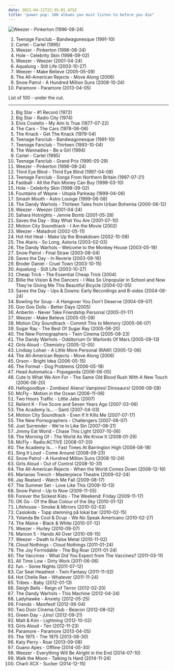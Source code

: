 ```yaml
---
date: 2021-04-11T22:35:01.475Z
title: "power pop: 100 albums you must listen to before you die"
---
```

![Weezer - Pinkerton (1996-08-24)](http://coverartarchive.org/release/ef968db8-874e-4d79-adb7-2ea0fe0b2b76/5857755598-500.jpg "Weezer - Pinkerton (1996-08-24)")
<ol class="albums">
<li data-cover="http://coverartarchive.org/release/c6b48cb1-c58c-4b74-a933-41911744007c/23507902504-500.jpg" data-tags="power pop, 90s" role="button">Teenage Fanclub - Bandwagonesque (1991-10)</li>
<li data-cover="https://img.discogs.com/kfHVrEkCRDQZ8b-cejUETKyt-pM=/fit-in/600x594/filters:strip_icc():format(jpeg):mode_rgb():quality(90)/discogs-images/R-748997-1224492628.jpeg.jpg" data-tags="emo, pop punk" role="button">Cartel - Cartel (1995)</li>
<li data-cover="http://coverartarchive.org/release/ef968db8-874e-4d79-adb7-2ea0fe0b2b76/5857755598-500.jpg" data-tags="alternative rock, 90s" role="button">Weezer - Pinkerton (1996-08-24)</li>
<li data-cover="http://coverartarchive.org/release/699e38f0-fb3b-306c-95d7-3e5f68e543aa/23334775352-500.jpg" data-tags="90s, grunge, rock" role="button">Hole - Celebrity Skin (1998-09-02)</li>
<li data-cover="https://img.discogs.com/mtkGbv_VMPU89YRc3gDEewalxks=/fit-in/600x600/filters:strip_icc():format(jpeg):mode_rgb():quality(90)/discogs-images/R-472533-1241059996.jpeg.jpg" data-tags="rock, alternative rock, weezer, alternative, 90s" role="button">Weezer - Weezer (2001-04-24)</li>
<li data-cover="https://img.discogs.com/3Sm3W8uRKa4ng_mHSjtC02riH8A=/fit-in/150x150/filters:strip_icc():format(jpeg):mode_rgb():quality(90)/discogs-images/R-2208233-1323194011.jpeg.jpg" data-tags="soundtrack, jazz, chill, alternative, power pop, singer-songwriter, britpop, pop-rock, amaranth, purchase, hard to find, maarts, still life, happy at work, favorite cds, thoughtfully, wanted album, granka, go get it" role="button">Aqualung - Still Life (2003-10-27)</li>
<li data-cover="https://img.discogs.com/SHetkSfGHW-U4A2apVnf3wIXPFM=/fit-in/600x510/filters:strip_icc():format(jpeg):mode_rgb():quality(90)/discogs-images/R-8055634-1493610768-2742.jpeg.jpg" data-tags="rock, alternative rock, alternative" role="button">Weezer - Make Believe (2005-05-09)</li>
<li data-cover="https://img.discogs.com/p1nLSTQQFffBdpkUic-TdeeMeTc=/fit-in/500x500/filters:strip_icc():format(jpeg):mode_rgb():quality(90)/discogs-images/R-509394-1224138179.jpeg.jpg" data-tags="rock, pop punk, alternative rock" role="button">The All-American Rejects - Move Along (2006)</li>
<li data-cover="http://coverartarchive.org/release/cb73ced8-874f-4da7-b357-7eb7277f8aac/6316496454-500.jpg" data-tags="rock" role="button">Snow Patrol - A Hundred Million Suns (2008-10-24)</li>
<li data-cover="https://img.discogs.com/L6NVuEixZxVeRUlxeE7UELIBe8M=/fit-in/600x593/filters:strip_icc():format(jpeg):mode_rgb():quality(90)/discogs-images/R-4541497-1367852155-3362.jpeg.jpg" data-tags="alternative, rock, pop punk, alternative rock" role="button">Paramore - Paramore (2013-04-05)</li>
</ol>
List of 100 - under the cut.
<!-- more -->

_________________

<ol class="albums">
<li data-cover="http://coverartarchive.org/release/025d8941-7a7a-3c12-8df5-df0fa3668460/23130927291-500.jpg" data-tags="70s, power pop" role="button">
Big Star - #1 Record (1972)
</li>
<li data-cover="http://coverartarchive.org/release/c42f97da-b73d-429c-9400-12f288c783d8/15325737905-500.jpg" data-tags="70s, powerpop" role="button">
Big Star - Radio City (1974)
</li>
<li data-cover="https://img.discogs.com/EF33at0YkNaBQoD5k7xrrp1grSI=/fit-in/500x498/filters:strip_icc():format(jpeg):mode_rgb():quality(90)/discogs-images/R-795910-1319668468.jpeg.jpg" data-tags="rock, new wave, 70s, singer-songwriter" role="button">
Elvis Costello - My Aim Is True (1977-07-22)
</li>
<li data-cover="http://coverartarchive.org/release/270dca36-2e04-4efe-8698-16d574daf8fd/4921979307-500.jpg" data-tags="new wave, rock, 70s" role="button">
The Cars - The Cars (1978-06-06)
</li>
<li data-cover="http://coverartarchive.org/release/489e7f56-d73e-3772-9229-c45375da5e5b/7506671171-500.jpg" data-tags="classic rock" role="button">
The Knack - Get The Knack (1979-04)
</li>
<li data-cover="http://coverartarchive.org/release/c6b48cb1-c58c-4b74-a933-41911744007c/23507902504-500.jpg" data-tags="power pop, 90s" role="button">
Teenage Fanclub - Bandwagonesque (1991-10)
</li>
<li data-cover="https://img.discogs.com/edEkmxEd1Y87BZrFtSRgCJZaxRY=/fit-in/600x609/filters:strip_icc():format(jpeg):mode_rgb():quality(90)/discogs-images/R-1699663-1556520882-6418.jpeg.jpg" data-tags="power pop, indie, 90s" role="button">
Teenage Fanclub - Thirteen (1993-10-04)
</li>
<li data-cover="https://img.discogs.com/qVc8tzano21PrFKiG8HBdphJ1tE=/fit-in/600x597/filters:strip_icc():format(jpeg):mode_rgb():quality(90)/discogs-images/R-2016906-1477584476-3334.jpeg.jpg" data-tags="indie, pop, alternative rock, indie pop, power pop, britpop, jangle pop, snow patrol, 1985-94" role="button">
The Wannadies - Be a Girl (1994)
</li>
<li data-cover="https://img.discogs.com/kfHVrEkCRDQZ8b-cejUETKyt-pM=/fit-in/600x594/filters:strip_icc():format(jpeg):mode_rgb():quality(90)/discogs-images/R-748997-1224492628.jpeg.jpg" data-tags="emo, pop punk" role="button">
Cartel - Cartel (1995)
</li>
<li data-cover="https://img.discogs.com/R_DBxpkzS4iv3i4HrTVINHBXVlQ=/fit-in/600x600/filters:strip_icc():format(jpeg):mode_rgb():quality(90)/discogs-images/R-1637459-1233745460.jpeg.jpg" data-tags="power pop, 90s" role="button">
Teenage Fanclub - Grand Prix (1995-05-29)
</li>
<li data-cover="http://coverartarchive.org/release/ef968db8-874e-4d79-adb7-2ea0fe0b2b76/5857755598-500.jpg" data-tags="alternative rock, 90s" role="button">
Weezer - Pinkerton (1996-08-24)
</li>
<li data-cover="https://img.discogs.com/i81K-_1Sfz6SdPBzp9yI9KI3m8c=/fit-in/598x600/filters:strip_icc():format(jpeg):mode_rgb():quality(90)/discogs-images/R-1813262-1250820614.jpeg.jpg" data-tags="90s, rock, alternative, alternative rock" role="button">
Third Eye Blind - Third Eye Blind (1997-04-08)
</li>
<li data-cover="https://img.discogs.com/I-oViWD7yaPbPfp-56ogVSe6K8o=/fit-in/600x469/filters:strip_icc():format(jpeg):mode_rgb():quality(90)/discogs-images/R-10404061-1538314922-5725.jpeg.jpg" data-tags="indie, rock, power pop, jangle pop, scottish" role="button">
Teenage Fanclub - Songs From Northern Britain (1997-07-21)
</li>
<li data-cover="http://coverartarchive.org/release/58a38efc-17bc-4bab-ba9d-378a9eec5d8b/5156179689-500.jpg" data-tags="90s" role="button">
Fastball - All the Pain Money Can Buy (1998-03-10)
</li>
<li data-cover="http://coverartarchive.org/release/699e38f0-fb3b-306c-95d7-3e5f68e543aa/23334775352-500.jpg" data-tags="90s, grunge, rock" role="button">
Hole - Celebrity Skin (1998-09-02)
</li>
<li data-cover="http://coverartarchive.org/release/07792232-0a12-3054-8566-eabd44e9616b/2981324220-500.jpg" data-tags="power pop, 90s" role="button">
Fountains of Wayne - Utopia Parkway (1999-04-06)
</li>
<li data-cover="https://img.discogs.com/U9znl1olQGmbi3dQjMPbJHMbrEM=/fit-in/600x591/filters:strip_icc():format(jpeg):mode_rgb():quality(90)/discogs-images/R-368203-1466108919-3862.jpeg.jpg" data-tags="rock, alternative" role="button">
Smash Mouth - Astro Lounge (1999-06-08)
</li>
<li data-cover="http://coverartarchive.org/release/a054c044-6da4-4822-a5a6-22549923d329/10078241639-500.jpg" data-tags="indie, rock" role="button">
The Dandy Warhols - Thirteen Tales from Urban Bohemia (2000-06-12)
</li>
<li data-cover="https://img.discogs.com/mtkGbv_VMPU89YRc3gDEewalxks=/fit-in/600x600/filters:strip_icc():format(jpeg):mode_rgb():quality(90)/discogs-images/R-472533-1241059996.jpeg.jpg" data-tags="rock, alternative rock, weezer, alternative, 90s" role="button">
Weezer - Weezer (2001-04-24)
</li>
<li data-cover="https://img.discogs.com/Y4Kwv65_HuZl71dja0wCaXKmXCg=/fit-in/300x297/filters:strip_icc():format(jpeg):mode_rgb():quality(90)/discogs-images/R-540412-1129236660.jpeg.jpg" data-tags="rock, punk, swedish, power pop, garage rock" role="button">
Sahara Hotnights - Jennie Bomb (2001-05-28)
</li>
<li data-cover="https://img.discogs.com/D4TQiVXih8lUXHMWLda880kUDLA=/fit-in/486x475/filters:strip_icc():format(jpeg):mode_rgb():quality(90)/discogs-images/R-2558652-1370617869-6756.jpeg.jpg" data-tags="emo" role="button">
Saves the Day - Stay What You Are (2001-07-10)
</li>
<li data-cover="https://img.discogs.com/tfulD_HMi8UtHRtBXTnttjY4O5U=/fit-in/600x595/filters:strip_icc():format(jpeg):mode_rgb():quality(90)/discogs-images/R-459751-1371414323-2301.jpeg.jpg" data-tags="pop punk" role="button">
Motion City Soundtrack - I Am the Movie (2002)
</li>
<li data-cover="http://coverartarchive.org/release/0bc9cf3d-c700-36c2-8fcd-92b7408f71a3/5883708887-500.jpg" data-tags="rock, alternative rock" role="button">
Weezer - Maladroit (2002-05-11)
</li>
<li data-cover="https://img.discogs.com/X7T-ui_y2CK5O-ZFcC6IuvmkFaw=/fit-in/600x593/filters:strip_icc():format(jpeg):mode_rgb():quality(90)/discogs-images/R-3124239-1566918810-4860.jpeg.jpg" data-tags="indie rock" role="button">
Hot Hot Heat - Make Up the Breakdown (2002-10-08)
</li>
<li data-cover="http://coverartarchive.org/release/d3cf2f17-2dd6-4dcc-92bc-00d1fd4ec509/4809733267-500.jpg" data-tags="rock, punk rock, pop punk, alternative" role="button">
The Ataris - So Long, Astoria (2003-02-03)
</li>
<li data-cover="http://coverartarchive.org/release/3bec09fb-e6fd-47d9-8ddd-3da4ed2d343b/6596301976-500.jpg" data-tags="indie, rock" role="button">
The Dandy Warhols - Welcome to the Monkey House (2003-05-19)
</li>
<li data-cover="http://coverartarchive.org/release/054cda68-baca-455e-9fdb-8c9663be2280/21752177114-500.jpg" data-tags="indie, alternative, indie rock, rock" role="button">
Snow Patrol - Final Straw (2003-08-04)
</li>
<li data-cover="https://img.discogs.com/mGkUaVwkEPSyW92Ls_yp1mWo2IQ=/fit-in/600x604/filters:strip_icc():format(jpeg):mode_rgb():quality(90)/discogs-images/R-764161-1379971553-7990.jpeg.jpg" data-tags="indie" role="button">
Saves the Day - In Reverie (2003-09-16)
</li>
<li data-cover="https://img.discogs.com/Mlt3D6e3Es5CE3vEy3kbDrqfjbg=/fit-in/352x352/filters:strip_icc():format(jpeg):mode_rgb():quality(90)/discogs-images/R-481974-1145250523.jpeg.jpg" data-tags="indie rock" role="button">
Broder Daniel - Cruel Town (2003-10-15)
</li>
<li data-cover="https://img.discogs.com/3Sm3W8uRKa4ng_mHSjtC02riH8A=/fit-in/150x150/filters:strip_icc():format(jpeg):mode_rgb():quality(90)/discogs-images/R-2208233-1323194011.jpeg.jpg" data-tags="soundtrack, jazz, chill, alternative, power pop, singer-songwriter, britpop, pop-rock, amaranth, purchase, hard to find, maarts, still life, happy at work, favorite cds, thoughtfully, wanted album, granka, go get it" role="button">
Aqualung - Still Life (2003-10-27)
</li>
<li data-cover="http://coverartarchive.org/release/aaee9217-d2a4-4402-b60c-55ad3552ac29/19044708662-500.jpg" data-tags="power pop" role="button">
Cheap Trick - The Essential Cheap Trick (2004)
</li>
<li data-cover="http://coverartarchive.org/release/53de8ceb-d30e-4d07-b34d-64c469b74a27/25185452356-500.jpg" data-tags="pop, swedish, power pop, scandinavian, sweden, transport, suede, scandinavia, suecia, songs they never play on the radio, suedois, scandinave, scandinavie, streaming na full, left-cheek kisses" role="button">
Billie the Vision & the Dancers - I Was So Unpopular in School and Now They're Giving Me This Beautiful Bicycle (2004-02-05)
</li>
<li data-cover="http://coverartarchive.org/release/b8ba136f-ecab-4a5a-8f3f-d43c31133d34/9767283611-500.jpg" data-tags="alternative, alternative rock, emo, power pop, pop punk, melodic hardcore" role="button">
Saves the Day - Ups & Downs: Early Recordings and B-sides (2004-08-24)
</li>
<li data-cover="https://img.discogs.com/_61xPtVz3IOVR9NxeGWY042LXUc=/fit-in/600x524/filters:strip_icc():format(jpeg):mode_rgb():quality(90)/discogs-images/R-6203928-1540255153-1360.jpeg.jpg" data-tags="pop punk, punk rock" role="button">
Bowling for Soup - A Hangover You Don't Deserve (2004-09-07)
</li>
<li data-cover="http://coverartarchive.org/release/a23b98de-2f6f-4ee9-9ec4-18059f0a7cae/10986739874-500.jpg" data-tags="rock, alternative, power pop, alt rock, scot 1990s music" role="button">
Goo Goo Dolls - Better Days (2005)
</li>
<li data-cover="http://coverartarchive.org/release/0158574e-e762-4a5f-a927-ad925172605d/17944620848-500.jpg" data-tags="alternative rock" role="button">
Anberlin - Never Take Friendship Personal (2005-01-17)
</li>
<li data-cover="https://img.discogs.com/SHetkSfGHW-U4A2apVnf3wIXPFM=/fit-in/600x510/filters:strip_icc():format(jpeg):mode_rgb():quality(90)/discogs-images/R-8055634-1493610768-2742.jpeg.jpg" data-tags="rock, alternative rock, alternative" role="button">
Weezer - Make Believe (2005-05-09)
</li>
<li data-cover="http://coverartarchive.org/release/b385a012-e088-426d-980b-acdf114ef775/10187762153-500.jpg" data-tags="pop punk" role="button">
Motion City Soundtrack - Commit This to Memory (2005-06-07)
</li>
<li data-cover="http://coverartarchive.org/release/678f21de-38cf-4b16-b069-679aa94a9914/10961144984-500.jpg" data-tags="rock, alternative rock" role="button">
Sugar Ray - The Best Of Sugar Ray (2005-06-20)
</li>
<li data-cover="https://img.discogs.com/V8GgXcPA1q8fgTmx1sWeeivDUZs=/fit-in/600x592/filters:strip_icc():format(jpeg):mode_rgb():quality(90)/discogs-images/R-520031-1398702240-5834.jpeg.jpg" data-tags="indie, indie rock" role="button">
The New Pornographers - Twin Cinema (2005-08-23)
</li>
<li data-cover="https://img.discogs.com/P9iAz8_lVn4csEFmDTgcSYipTVU=/fit-in/600x523/filters:strip_icc():format(jpeg):mode_rgb():quality(90)/discogs-images/R-2439542-1284135231.jpeg.jpg" data-tags="alternative" role="button">
The Dandy Warhols - Odditorium Or Warlords Of Mars (2005-09-13)
</li>
<li data-cover="https://img.discogs.com/j9JOHDmT3GWw3HgMAwIep5qfyT8=/fit-in/500x495/filters:strip_icc():format(jpeg):mode_rgb():quality(90)/discogs-images/R-1518732-1225640843.jpeg.jpg" data-tags="pop, power pop, girl band, xenomania" role="button">
Girls Aloud - Chemistry (2005-12-05)
</li>
<li data-cover="http://coverartarchive.org/release/d05c7c9a-a636-4b12-ac6b-c1de3a56bc65/4699933186-500.jpg" data-tags="pop, rock" role="button">
Lindsay Lohan - A Little More Personal (RAW) (2005-12-06)
</li>
<li data-cover="https://img.discogs.com/p1nLSTQQFffBdpkUic-TdeeMeTc=/fit-in/500x500/filters:strip_icc():format(jpeg):mode_rgb():quality(90)/discogs-images/R-509394-1224138179.jpeg.jpg" data-tags="rock, pop punk, alternative rock" role="button">
The All-American Rejects - Move Along (2006)
</li>
<li data-cover="https://img.discogs.com/ZIJQDPnunFWSsXjP8IL6sBGTnGE=/fit-in/500x488/filters:strip_icc():format(jpeg):mode_rgb():quality(90)/discogs-images/R-730503-1290979096.jpeg.jpg" data-tags="rock" role="button">
Orson - Bright Idea (2006-05-15)
</li>
<li data-cover="https://via.placeholder.com/450" data-tags="indie" role="button">
The Format - Dog Problems (2006-05-18)
</li>
<li data-cover="https://via.placeholder.com/450" data-tags="power pop" role="button">
Head Automatica - Popaganda (2006-06-05)
</li>
<li data-cover="https://img.discogs.com/0f36ac86c54fe502a205affaefeae52f092904f2/images/spacer.gif" data-tags="pop punk" role="button">
Cute Is What We Aim For - The Same Old Blood Rush With A New Touch (2006-06-20)
</li>
<li data-cover="http://coverartarchive.org/release/437b6335-ded3-4882-aa90-5a5c746b9b10/16310488534-500.jpg" data-tags="powerpop, alternative" role="button">
Hellogoodbye - Zombies! Aliens! Vampires! Dinosaurs! (2006-08-08)
</li>
<li data-cover="http://coverartarchive.org/release/67db7446-023c-482c-881d-90501a6637a1/28025724057-500.jpg" data-tags="mcfly, pop rock, rock" role="button">
McFly - Motion in the Ocean (2006-11-06)
</li>
<li data-cover="http://coverartarchive.org/release/374def0e-027f-4b02-94c7-3b4ff2da9eea/12008848675-500.jpg" data-tags="indie rock, power pop, polaris prize" role="button">
Two Hours Traffic - Little Jabs (2007)
</li>
<li data-cover="http://coverartarchive.org/release/8786d6f0-2b86-4c8b-b755-91ae537d2095/25368596465-500.jpg" data-tags="christian rock" role="button">
Relient K - Five Score and Seven Years Ago (2007-03-06)
</li>
<li data-cover="https://img.discogs.com/m5jmkIZjnXJT3UiUlppFR-MLl1w=/fit-in/240x240/filters:strip_icc():format(jpeg):mode_rgb():quality(90)/discogs-images/R-1507483-1224860210.jpeg.jpg" data-tags="pop punk, alternative rock, emo" role="button">
The Academy Is... - Santi (2007-04-03)
</li>
<li data-cover="http://coverartarchive.org/release/fce84812-b235-3b88-ac39-9e682c3642de/11117857971-500.jpg" data-tags="pop punk" role="button">
Motion City Soundtrack - Even If It Kills Me (2007-07-17)
</li>
<li data-cover="https://img.discogs.com/Nflez_gNnQwbGxSZTBLr06kxhZk=/fit-in/225x225/filters:strip_icc():format(jpeg):mode_rgb():quality(90)/discogs-images/R-2671203-1295888993.jpeg.jpg" data-tags="indie rock, canadian" role="button">
The New Pornographers - Challengers (2007-08-07)
</li>
<li data-cover="https://img.discogs.com/EMl1pb35JTV86ALZueMTBKQ0tRA=/fit-in/500x500/filters:strip_icc():format(jpeg):mode_rgb():quality(90)/discogs-images/R-7369510-1439994040-8949.jpeg.jpg" data-tags="power pop, pop punk, post-hardcore, broken english" role="button">
Just Surrender - We're In Like Sin (2007-08-21)
</li>
<li data-cover="http://coverartarchive.org/release/7b0ee432-c50a-4e60-a9b0-88113c6879e1/22589899323-500.jpg" data-tags="rock, alternative, alternative rock, emo" role="button">
Jimmy Eat World - Chase This Light (2007-10-06)
</li>
<li data-cover="http://coverartarchive.org/release/3f62eb4a-3990-4782-b526-da1c13b50be4/21501116970-500.jpg" data-tags="indie, power pop, pop rock, pop punk, indie-emo, twin vocal" role="button">
The Morning Of - The World As We Know It (2008-01-29)
</li>
<li data-cover="https://img.discogs.com/ypPTqb73n_GuOC6vf_g1HJsQXBk=/fit-in/600x600/filters:strip_icc():format(jpeg):mode_rgb():quality(90)/discogs-images/R-17302285-1612704703-3096.jpeg.jpg" data-tags="mcfly, rock" role="button">
McFly - Radio:ACTIVE (2008-07-20)
</li>
<li data-cover="https://img.discogs.com/j2MoP6SK9iBD4f999fvO6250Zp8=/fit-in/600x600/filters:strip_icc():format(jpeg):mode_rgb():quality(90)/discogs-images/R-1852912-1555314130-3540.jpeg.jpg" data-tags="pop punk" role="button">
The Academy Is... - Fast Times At Barrington High (2008-08-18)
</li>
<li data-cover="https://img.discogs.com/_d5dtiQ2ELx4xOqZaLGOvvefnjw=/fit-in/600x594/filters:strip_icc():format(jpeg):mode_rgb():quality(90)/discogs-images/R-4430741-1364676454-9646.jpeg.jpg" data-tags="power pop" role="button">
Sing It Loud - Come Around (2008-09-23)
</li>
<li data-cover="http://coverartarchive.org/release/cb73ced8-874f-4da7-b357-7eb7277f8aac/6316496454-500.jpg" data-tags="rock" role="button">
Snow Patrol - A Hundred Million Suns (2008-10-24)
</li>
<li data-cover="https://img.discogs.com/xoCrB0QbRxTmubVKTSGbVMwBzbs=/fit-in/404x357/filters:strip_icc():format(jpeg):mode_rgb():quality(90)/discogs-images/R-1843084-1259331781.jpeg.jpg" data-tags="pop" role="button">
Girls Aloud - Out of Control (2008-10-31)
</li>
<li data-cover="https://img.discogs.com/B3sGVrYCVeD2QFnjGr3EDbvAmqw=/fit-in/600x530/filters:strip_icc():format(jpeg):mode_rgb():quality(90)/discogs-images/R-1722016-1578164947-1150.jpeg.jpg" data-tags="alternative rock, pop punk" role="button">
The All-American Rejects - When the World Comes Down (2008-12-16)
</li>
<li data-cover="http://coverartarchive.org/release/a773460a-e896-4883-83fb-3ec44b8dce36/12726549225-500.jpg" data-tags="pop, rock, power pop, pop rock, symphonic rock, 2010s" role="button">
Marianas Trench - Masterpiece Theatre (2009-02-24)
</li>
<li data-cover="http://coverartarchive.org/release/1fdf8940-79eb-4488-8acf-f870f9bf459f/15178543772-500.jpg" data-tags="pop" role="button">
Jay Reatard - Watch Me Fall (2009-08-17)
</li>
<li data-cover="http://coverartarchive.org/release/4631f280-bc71-403f-a8fd-4637974ccf31/17601593140-500.jpg" data-tags="the summer set, rock, powerpop" role="button">
The Summer Set - Love Like This (2009-10-13)
</li>
<li data-cover="http://coverartarchive.org/release/d56ee8b4-3010-3476-a68a-ec649e37a8d0/20896509704-500.jpg" data-tags="alternative rock, indie rock, indie" role="button">
Snow Patrol - Up to Now (2009-11-05)
</li>
<li data-cover="https://img.discogs.com/peHPJK9RHkQ68Dwclf8SiCjp_mo=/fit-in/600x450/filters:strip_icc():format(jpeg):mode_rgb():quality(90)/discogs-images/R-2607155-1469978877-3107.jpeg.jpg" data-tags="powerpop" role="button">
Forever the Sickest Kids - The Weekend: Friday (2009-11-17)
</li>
<li data-cover="https://img.discogs.com/6FBvjyvJcxDrsx12AU17uI62p4c=/fit-in/600x600/filters:strip_icc():format(jpeg):mode_rgb():quality(90)/discogs-images/R-2454624-1287282793.jpeg.jpg" data-tags="indie rock" role="button">
OK Go - Of the Blue Colour of the Sky (2010-01-12)
</li>
<li data-cover="https://img.discogs.com/fQHNOqpx7Y7c0YHE4skjYWlMq9I=/fit-in/600x600/filters:strip_icc():format(jpeg):mode_rgb():quality(90)/discogs-images/R-2259635-1280745146.jpeg.jpg" data-tags="rock, lifehouse" role="button">
Lifehouse - Smoke & Mirrors (2010-02-03)
</li>
<li data-cover="http://coverartarchive.org/release/8a4808eb-6252-4807-a400-0cbd85d22948/10156282842-500.jpg" data-tags="power pop, indietronica" role="button">
Casiokids - Topp stemning på lokal bar (2010-02-15)
</li>
<li data-cover="http://coverartarchive.org/release/75cc7390-a1e9-4609-aa75-5917b353c237/9438908387-500.jpg" data-tags="house, boogie" role="button">
Yolanda Be Cool & Dcup - We No Speak Americano (2010-02-27)
</li>
<li data-cover="http://coverartarchive.org/release/2d6c4da4-5eb3-4de9-b528-0613dea5d9a1/2477638318-500.jpg" data-tags="power pop, omg, feel good, less than 40 minutes" role="button">
The Maine - Black & White (2010-07-12)
</li>
<li data-cover="https://img.discogs.com/x6Kzc9Z11xiFiCHQn8lOqt8ckDE=/fit-in/393x400/filters:strip_icc():format(jpeg):mode_rgb():quality(90)/discogs-images/R-2522118-1321738058.jpeg.jpg" data-tags="rock" role="button">
Weezer - Hurley (2010-09-07)
</li>
<li data-cover="https://img.discogs.com/4sJ6SVYCfJ7DnGKLNrUN3vvIINE=/fit-in/600x600/filters:strip_icc():format(jpeg):mode_rgb():quality(90)/discogs-images/R-2523213-1476638969-6988.jpeg.jpg" data-tags="pop, maroon 5" role="button">
Maroon 5 - Hands All Over (2010-09-15)
</li>
<li data-cover="http://coverartarchive.org/release/c5649b41-3412-4c61-9a06-efbe70efbcb3/5374781489-500.jpg" data-tags="power pop, rock, alternative rock" role="button">
Weezer - Death to False Metal (2010-11-02)
</li>
<li data-cover="https://img.discogs.com/LQCPdkl6xmIPGyrMdt2Wj4IABcg=/fit-in/600x600/filters:strip_icc():format(jpeg):mode_rgb():quality(90)/discogs-images/R-3469861-1331629438.jpeg.jpg" data-tags="indie rock" role="button">
Cloud Nothings - Cloud Nothings (2011-01-24)
</li>
<li data-cover="http://coverartarchive.org/release/300135a3-b971-4943-8d5e-6fb40c2d0253/4812805415-500.jpg" data-tags="indie rock, noise pop, alternative pop" role="button">
The Joy Formidable - The Big Roar (2011-01-24)
</li>
<li data-cover="http://coverartarchive.org/release/92e3d43e-06b2-4113-827e-6c0884c0882b/10208208762-500.jpg" data-tags="indie rock, indie" role="button">
The Vaccines - What Did You Expect from The Vaccines? (2011-03-11)
</li>
<li data-cover="http://coverartarchive.org/release/c171039b-592b-4c0f-97df-00ddbaac2a1a/2453598306-500.jpg" data-tags="pop punk, all time low" role="button">
All Time Low - Dirty Work (2011-06-06)
</li>
<li data-cover="http://coverartarchive.org/release/dc64e2f5-6ca2-429a-8956-c104cd62c925/8016441381-500.jpg" data-tags="indie pop" role="button">
fun. - Some Nights (2011-07-12)
</li>
<li data-cover="http://coverartarchive.org/release/8ea11957-0df0-4fe0-b100-b822426e028b/8773562697-500.jpg" data-tags="indie rock" role="button">
Car Seat Headrest - Twin Fantasy (2011-11-02)
</li>
<li data-cover="http://coverartarchive.org/release/362900b0-e046-4c34-beb1-eb2ecd3bff64/19088259874-500.jpg" data-tags="rock, hot chelle rae" role="button">
Hot Chelle Rae - Whatever (2011-11-24)
</li>
<li data-cover="http://coverartarchive.org/release/d2a7d1ed-f61a-4738-85ea-4a7344687eff/6296001949-500.jpg" data-tags="indie, pop, british, alternative, indie rock, power pop, progressive rock, britpop, melodic, france, pop/rock, island records" role="button">
Tribes - Baby (2012-01-13)
</li>
<li data-cover="http://coverartarchive.org/release/afc47229-be68-49be-9306-6563a2acbad8/3180799317-500.jpg" data-tags="noise pop, indie rock" role="button">
Sleigh Bells - Reign of Terror (2012-02-20)
</li>
<li data-cover="https://img.discogs.com/IUn7BMzBTxC4pD7-VLW_KeZA1VA=/fit-in/600x539/filters:strip_icc():format(jpeg):mode_rgb():quality(90)/discogs-images/R-7999518-1453213735-9537.jpeg.jpg" data-tags="rock, alternative rock, power pop, pop rock, neo-psychedelia" role="button">
The Dandy Warhols - This Machine (2012-04-24)
</li>
<li data-cover="http://coverartarchive.org/release/1db3ba5c-d568-45db-b0c9-4ceccb16d780/1093276486-500.jpg" data-tags="new wave" role="button">
Ladyhawke - Anxiety (2012-05-25)
</li>
<li data-cover="http://coverartarchive.org/release/b769cd79-ba04-47b8-a015-9ded8e327e98/3905312015-500.jpg" data-tags="indie rock, post-punk" role="button">
Friends - Manifest! (2012-06-04)
</li>
<li data-cover="http://coverartarchive.org/release/e9abd378-bb2c-4c66-af8a-ffef8e9d0a59/1924752901-500.jpg" data-tags="indie, indie rock" role="button">
Two Door Cinema Club - Beacon (2012-08-02)
</li>
<li data-cover="https://img.discogs.com/s2oiyhmZCeQoSlC9rL3msXJ3VIM=/fit-in/600x534/filters:strip_icc():format(jpeg):mode_rgb():quality(90)/discogs-images/R-5030788-1402302529-4348.jpeg.jpg" data-tags="punk rock, pop punk" role="button">
Green Day - ¡Uno! (2012-09-21)
</li>
<li data-cover="http://coverartarchive.org/release/bb192330-0a98-4585-9348-0e7680854263/1933747494-500.jpg" data-tags="indie" role="button">
Matt & Kim - Lightning (2012-10-02)
</li>
<li data-cover="http://coverartarchive.org/release/0bdfa7be-f306-4173-bf97-edb990625870/2651900704-500.jpg" data-tags="pop, rock, female vocalists, power pop, xenomania, collection" role="button">
Girls Aloud - Ten (2012-11-23)
</li>
<li data-cover="https://img.discogs.com/L6NVuEixZxVeRUlxeE7UELIBe8M=/fit-in/600x593/filters:strip_icc():format(jpeg):mode_rgb():quality(90)/discogs-images/R-4541497-1367852155-3362.jpeg.jpg" data-tags="alternative, rock, pop punk, alternative rock" role="button">
Paramore - Paramore (2013-04-05)
</li>
<li data-cover="http://coverartarchive.org/release/ac2b87af-2774-4575-a72a-db31c8865264/5068034405-500.jpg" data-tags="indie rock, indie pop" role="button">
The 1975 - The 1975 (2013-08-30)
</li>
<li data-cover="http://coverartarchive.org/release/571feff4-76c9-49e8-8fb9-04cf265c433c/4914393030-500.jpg" data-tags="pop, roar" role="button">
Katy Perry - Roar (2013-09-08)
</li>
<li data-cover="http://coverartarchive.org/release/5d857435-09f1-4361-b7ed-b75683b47c49/18994749377-500.jpg" data-tags="alternative rock, power pop, pop rock, nu metal, female fronted" role="button">
Guano Apes - Offline (2014-05-30)
</li>
<li data-cover="http://coverartarchive.org/release/9fff52f3-67b8-46bf-93a6-ad43e285601d/8368597159-500.jpg" data-tags="rock, power pop" role="button">
Weezer - Everything Will Be Alright in the End (2014-07-10)
</li>
<li data-cover="http://coverartarchive.org/release/8d3f896d-43c2-4bec-b3bc-c876b6dffdd5/26941961357-500.jpg" data-tags="indie rock, indie pop" role="button">
Walk the Moon - Talking Is Hard (2014-11-24)
</li>
<li data-cover="http://coverartarchive.org/release/b0ea48e1-5b5f-4b7b-8e3e-c6d7fb2abe43/9140712849-500.jpg" data-tags="pop, pop punk" role="button">
Charli XCX - Sucker (2014-12-15)
</li>
</ol>